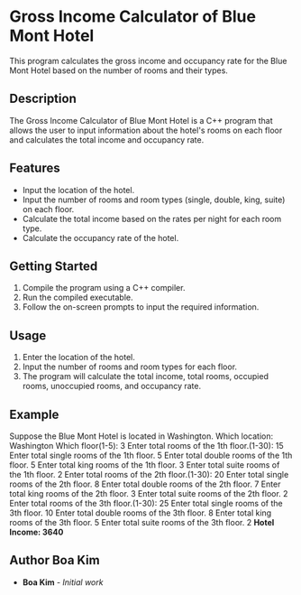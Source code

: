 
# Gross Income Calculator of Blue Mont Hotel

This program calculates the gross income and occupancy rate for the Blue Mont Hotel based on the number of rooms and their types.

## Description

The Gross Income Calculator of Blue Mont Hotel is a C++ program that allows the user to input information about the hotel's rooms on each floor and calculates the total income and occupancy rate.

## Features

- Input the location of the hotel.
- Input the number of rooms and room types (single, double, king, suite) on each floor.
- Calculate the total income based on the rates per night for each room type.
- Calculate the occupancy rate of the hotel.

## Getting Started

1. Compile the program using a C++ compiler.
2. Run the compiled executable.
3. Follow the on-screen prompts to input the required information.

## Usage

1. Enter the location of the hotel.
2. Input the number of rooms and room types for each floor.
3. The program will calculate the total income, total rooms, occupied rooms, unoccupied rooms, and occupancy rate.

## Example

Suppose the Blue Mont Hotel is located in Washington.
Which location:
Washington
Which floor(1-5):
3
Enter total rooms of the 1th floor.(1-30):
15
Enter total single rooms of the 1th floor.
5
Enter total double rooms of the 1th floor.
5
Enter total king rooms of the 1th floor.
3
Enter total suite rooms of the 1th floor.
2
Enter total rooms of the 2th floor.(1-30):
20
Enter total single rooms of the 2th floor.
8
Enter total double rooms of the 2th floor.
7
Enter total king rooms of the 2th floor.
3
Enter total suite rooms of the 2th floor.
2
Enter total rooms of the 3th floor.(1-30):
25
Enter total single rooms of the 3th floor.
10
Enter total double rooms of the 3th floor.
8
Enter total king rooms of the 3th floor.
5
Enter total suite rooms of the 3th floor.
2
**Hotel Income: 3640**

## Author Boa Kim

- **Boa Kim** - *Initial work*





